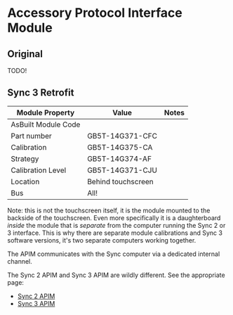 # Accessory Protocol Interface Module

## Original

TODO!

## Sync 3 Retrofit

| Module Property     | Value              | Notes |
| ------------------- | ------------------ | ----- |
| AsBuilt Module Code |                    |       |
| Part number         | GB5T-14G371-CFC    |       |
| Calibration         | GB5T-14G375-CA     |       |
| Strategy            | GB5T-14G374-AF     |       |
| Calibration Level   | GB5T-14G371-CJU    |       |
| Location            | Behind touchscreen |       |
| Bus                 | All!               |       |

Note: this is not the touchscreen itself, it is the module mounted to the backside of the touchscreen. Even more specifically it is a daughterboard _inside_ the module that is _separate_ from the computer running the Sync 2 or 3 interface. This is why there are separate module calibrations and Sync 3 software versions, it's two separate computers working together.

The APIM communicates with the Sync computer via a dedicated internal channel.

The Sync 2 APIM and Sync 3 APIM are wildly different. See the appropriate page:

* [Sync 2 APIM](./APIM_sync_2.md)
* [Sync 3 APIM](./APIM_sync_3.md)
